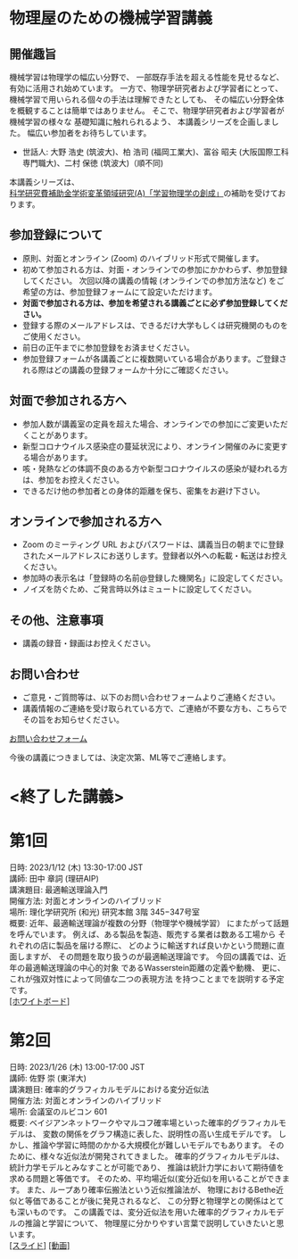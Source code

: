 # 物理屋のための機械学習講義

## 開催趣旨
機械学習は物理学の幅広い分野で、
一部既存手法を超える性能を見せるなど、
有効に活用され始めています。
一方で、物理学研究者および学習者にとって、
機械学習で用いられる個々の手法は理解できたとしても、
その幅広い分野全体を概観することは簡単ではありません。
そこで、物理学研究者および学習者が機械学習の様々な
基礎知識に触れられるよう、
本講義シリーズを企画しました。
幅広い参加者をお待ちしています。

- 世話人:
大野 浩史 (筑波大)、柏 浩司 (福岡工業大)、富谷 昭夫 (大阪国際工科専門職大)、二村 保徳 (筑波大)（順不同)

本講義シリーズは、[科学研究費補助金学術変革領域研究(A)「学習物理学の創成」](https://mlphys.scphys.kyoto-u.ac.jp/)の補助を受けております。

## 参加登録について

- 原則、対面とオンライン (Zoom) のハイブリッド形式で開催します。
- 初めて参加される方は、対面・オンラインでの参加にかかわらず、参加登録してください。
次回以降の講義の情報 (オンラインでの参加方法など) をご希望の方は、参加登録フォームにて設定いただけます。
- **対面で参加される方は、参加を希望される講義ごとに必ず参加登録してください。**
- 登録する際のメールアドレスは、できるだけ大学もしくは研究機関のものをご使用ください。
- 前日の正午までに参加登録をお済ませください。
- 参加登録フォームが各講義ごとに複数開いている場合があります。ご登録される際はどの講義の登録フォームか十分にご確認ください。

## 対面で参加される方へ

- 参加人数が講義室の定員を超えた場合、オンラインでの参加にご変更いただくことがあります。
- 新型コロナウイルス感染症の蔓延状況により、オンライン開催のみに変更する場合があります。
- 咳・発熱などの体調不良のある方や新型コロナウイルスの感染が疑われる方は、参加をお控えください。
- できるだけ他の参加者との身体的距離を保ち、密集をお避け下さい。

## オンラインで参加される方へ

- Zoom のミーティング URL およびパスワードは、講義当日の朝までに登録されたメールアドレスにお送りします。登録者以外への転載・転送はお控えください。
- 参加時の表示名は「登録時の名前@登録した機関名」に設定してください。
- ノイズを防ぐため、ご発言時以外はミュートに設定してください。

## その他、注意事項

- 講義の録音・録画はお控えください。

## お問い合わせ
- ご意見・ご質問等は、以下のお問い合わせフォームよりご連絡ください。
- 講義情報のご連絡を受け取られている方で、ご連絡が不要な方も、こちらでその旨をお知らせください。

[お問い合わせフォーム](https://docs.google.com/forms/d/e/1FAIpQLSfOE9ePnu13LuTJJmWutipysiS68J9nAIv9fPPijrNgmNa1UA/viewform)

今後の講義につきましては、決定次第、ML等でご連絡します。

# <終了した講義>

# 第1回
日時: 2023/1/12 (木) 13:30-17:00 JST<br>
講師: 田中 章詞 (理研AIP)<br>
講演題目: 最適輸送理論入門<br>
開催方法: 対面とオンラインのハイブリッド <br>
場所: 理化学研究所 (和光) 研究本館 3階 345−347号室<br>
概要:
近年、最適輸送理論が複数の分野（物理学や機械学習）
にまたがって話題を呼んでいます。
例えば、ある製品を製造、販売する業者は数ある工場から
それぞれの店に製品を届ける際に、
どのように輸送すれば良いかという問題に直面しますが、
その問題を取り扱うのが最適輸送理論です。
今回の講義では、近年の最適輸送理論の中心的対象
であるWasserstein距離の定義や動機、
更に、これが強双対性によって同値な二つの表現方法
を持つことまでを説明する予定です。<br>
[[ホワイトボード]](./lectures4mlphys_20230112_whiteboard.pdf)

# 第2回
日時: 2023/1/26 (木) 13:00-17:00 JST<br>
講師: 佐野 崇 (東洋大)<br>
講演題目: 確率的グラフィカルモデルにおける変分近似法<br>
開催方法: 対面とオンラインのハイブリッド <br>
場所: 会議室のルビコン 601<br>
概要:
ベイジアンネットワークやマルコフ確率場といった確率的グラフィカルモデルは、
変数の関係をグラフ構造に表した、説明性の高い生成モデルです。
しかし、推論や学習に時間のかかる大規模化が難しいモデルでもあります。
そのために、様々な近似法が開発されてきました。
確率的グラフィカルモデルは、統計力学モデルとみなすことが可能であり、
推論は統計力学において期待値を求める問題と等価です。
そのため、平均場近似(変分近似)を用いることができます。
また、ループあり確率伝搬法という近似推論法が、
物理におけるBethe近似と等価であることが後に発見されるなど、
この分野と物理学との関係はとても深いものです。
この講義では、変分近似法を用いた確率的グラフィカルモデルの推論と学習について、
物理屋に分かりやすい言葉で説明していきたいと思います。<br>
[[スライド]](./ml-phys.pdf)
[[動画]](https://www.youtube.com/playlist?list=PLqbAObo2uCdFNaOU26ozKqiC7khPWs1Bk)
